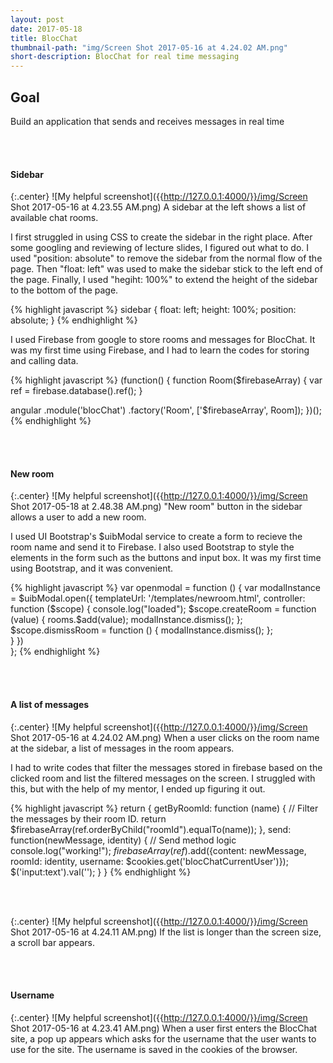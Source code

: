 ```yaml
---
layout: post
date: 2017-05-18
title: BlocChat
thumbnail-path: "img/Screen Shot 2017-05-16 at 4.24.02 AM.png"
short-description: BlocChat for real time messaging
---
```

## Goal
Build an application that sends and receives messages in real time

<br>
<br>

#### Sidebar
{:.center}
![My helpful screenshot]({{http://127.0.0.1:4000/}}/img/Screen Shot 2017-05-16 at 4.23.55 AM.png)
A sidebar at the left shows a list of available chat rooms.

I first struggled in using CSS to create the sidebar in the right place. After some googling and reviewing of lecture slides, I figured out what to do. I used "position: absolute" to remove the sidebar from the normal flow of the page. Then "float: left" was used to make the sidebar stick to the left end of the page. Finally, I used "hegiht: 100%" to extend the height of the sidebar to the bottom of the page.

{% highlight javascript %}
sidebar {
    float: left;
    height: 100%;
    position: absolute;
}
{% endhighlight %}

I used Firebase from google to store rooms and messages for BlocChat. It was my first time using Firebase, and I had to learn the codes for storing and calling data. 

{% highlight javascript %}
(function() {
  function Room($firebaseArray) {
    var ref = firebase.database().ref();
  }

  angular
    .module('blocChat')
    .factory('Room', ['$firebaseArray', Room]);
})();
{% endhighlight %}

<br>
<br>

#### New room
{:.center}
![My helpful screenshot]({{http://127.0.0.1:4000/}}/img/Screen Shot 2017-05-18 at 2.48.38 AM.png)
"New room" button in the sidebar allows a user to add a new room.

I used UI Bootstrap's $uibModal service to create a form to recieve the room name and send it to Firebase. I also used Bootstrap to style the elements in the form such as the buttons and input box. It was my first time using Bootstrap, and it was convenient.

{% highlight javascript %}
var openmodal = function () {
      var modalInstance = $uibModal.open({
          templateUrl: '/templates/newroom.html',
          controller: function ($scope) {
              console.log("loaded");
              $scope.createRoom = function (value) {
                    rooms.$add(value);
                    modalInstance.dismiss();
              };
              $scope.dismissRoom = function () {
                    modalInstance.dismiss();
              };  
          }
      })   
    };
{% endhighlight %}

<br>
<br>

#### A list of messages
{:.center}
![My helpful screenshot]({{http://127.0.0.1:4000/}}/img/Screen Shot 2017-05-16 at 4.24.02 AM.png)
When a user clicks on the room name at the sidebar, a list of messages in the room appears.

I had to write codes that filter the messages stored in firebase based on the clicked room and list the filtered messages on the screen. I struggled with this, but with the help of my mentor, I ended up figuring it out.

{% highlight javascript %}
return {
      getByRoomId: function (name) {
        // Filter the messages by their room ID.
        return $firebaseArray(ref.orderByChild("roomId").equalTo(name));
      },
        send: function(newMessage, identity) {
        // Send method logic
            console.log("working!");
         $firebaseArray(ref).$add({content: newMessage, roomId: identity, username: $cookies.get('blocChatCurrentUser')});
            $('input:text').val('');
      }
        }
{% endhighlight %}

<br>
<br>

{:.center}
![My helpful screenshot]({{http://127.0.0.1:4000/}}/img/Screen Shot 2017-05-16 at 4.24.11 AM.png)
If the list is longer than the screen size, a scroll bar appears.

<br>
<br>

#### Username
{:.center}
![My helpful screenshot]({{http://127.0.0.1:4000/}}/img/Screen Shot 2017-05-16 at 4.23.41 AM.png)
When a user first enters the BlocChat site, a pop up appears which asks for the username that the user wants to use for the site. The username is saved in the cookies of the browser.